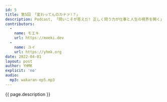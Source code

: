 ```yaml
---
id: 5
title: 第5回 「変わってんのカナァ!？」
description: Podcast, 「問いこそが答えだ! 正しく問う力が仕事と人生の視界を開く」, Dyson Zone, 危ない危険, バカリズム「女子力」などについて話しました。
contributors:
  - 
    name: モエキ
    url: https://moeki.dev
  -
    name: ユイ
    url: https://yhmk.org
date: 2022-04-01
layout: post
author: YHMK
explicit: 'no'
audio:
  mp3: wakaran-ep5.mp3
---
```


{{ page.description }}

